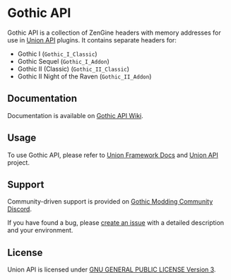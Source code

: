 # Gothic API

Gothic API is a collection of ZenGine headers with memory addresses for use in [Union API](https://gitlab.com/union-framework/union-api) plugins. It contains separate headers for:

* Gothic I (`Gothic_I_Classic`)
* Gothic Sequel (`Gothic_I_Addon`)
* Gothic II (Classic) (`Gothic_II_Classic`)
* Gothic II Night of the Raven (`Gothic_II_Addon`)

## Documentation
Documentation is available on [Gothic API Wiki](https://gitlab.com/union-framework/gothic-api/-/wikis/home).

## Usage

To use Gothic API, please refer to [Union Framework Docs](https://union-framework.gitlab.io/docs/gothic-api/) and [Union API](https://gitlab.com/union-framework/union-api) project.

## Support

Community-driven support is provided on [Gothic Modding Community Discord](https://discord.gg/mCpS5b5SUY).

If you have found a bug, please [create an issue](https://gitlab.com/union-framework/union-api/-/issues) with a detailed description and your environment.

## License

Union API is licensed under [GNU GENERAL PUBLIC LICENSE Version 3](https://gitlab.com/union-framework/union-api/-/blob/main/LICENSE).